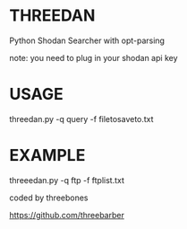 # THREEDAN

Python Shodan Searcher with opt-parsing

note: you need to plug in your shodan api key

# USAGE

threedan.py -q query -f filetosaveto.txt


# EXAMPLE

threeedan.py -q ftp -f ftplist.txt

coded by threebones 

https://github.com/threebarber
